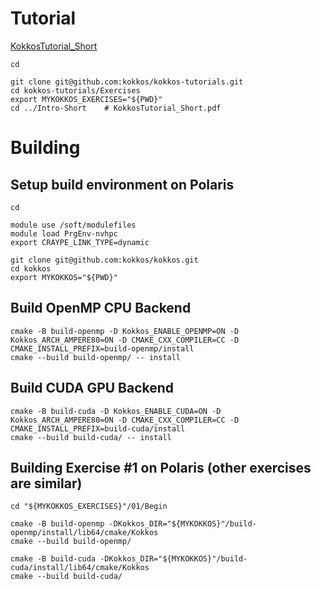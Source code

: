 # Tutorial
[KokkosTutorial_Short](https://github.com/kokkos/kokkos-tutorials/blob/main/Intro-Short/KokkosTutorial_Short.pdf)

```
cd

git clone git@github.com:kokkos/kokkos-tutorials.git
cd kokkos-tutorials/Exercises
export MYKOKKOS_EXERCISES="${PWD}"
cd ../Intro-Short    # KokkosTutorial_Short.pdf

```

# Building

## Setup build environment on Polaris

```
cd

module use /soft/modulefiles
module load PrgEnv-nvhpc
export CRAYPE_LINK_TYPE=dynamic

git clone git@github.com:kokkos/kokkos.git
cd kokkos
export MYKOKKOS="${PWD}"

```

## Build OpenMP CPU Backend

```
cmake -B build-openmp -D Kokkos_ENABLE_OPENMP=ON -D Kokkos_ARCH_AMPERE80=ON -D CMAKE_CXX_COMPILER=CC -D CMAKE_INSTALL_PREFIX=build-openmp/install
cmake --build build-openmp/ -- install

```

## Build CUDA GPU Backend

```
cmake -B build-cuda -D Kokkos_ENABLE_CUDA=ON -D Kokkos_ARCH_AMPERE80=ON -D CMAKE_CXX_COMPILER=CC -D CMAKE_INSTALL_PREFIX=build-cuda/install
cmake --build build-cuda/ -- install

```

## Building Exercise #1 on Polaris (other exercises are similar)
```
cd "${MYKOKKOS_EXERCISES}"/01/Begin

cmake -B build-openmp -DKokkos_DIR="${MYKOKKOS}"/build-openmp/install/lib64/cmake/Kokkos
cmake --build build-openmp/

cmake -B build-cuda -DKokkos_DIR="${MYKOKKOS}"/build-cuda/install/lib64/cmake/Kokkos
cmake --build build-cuda/

```
